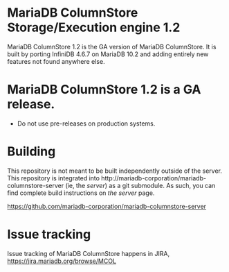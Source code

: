 # MariaDB ColumnStore Storage/Execution engine 1.2

MariaDB ColumnStore 1.2 is the GA version of MariaDB ColumnStore. 
It is built by porting InfiniDB 4.6.7 on MariaDB 10.2 and adding entirely 
new features not found anywhere else.

# MariaDB ColumnStore 1.2 is a GA release. 

- Do not use pre-releases on production systems.

# Building

This repository is not meant to be built independently outside of the server.  This repository is integrated into http://mariadb-corporation/mariadb-columnstore-server (ie, the *server*) as a git submodule.  As such, you can find complete build instructions on *the server* page.

  https://github.com/mariadb-corporation/mariadb-columnstore-server

# Issue tracking

Issue tracking of MariaDB ColumnStore happens in JIRA, https://jira.mariadb.org/browse/MCOL
